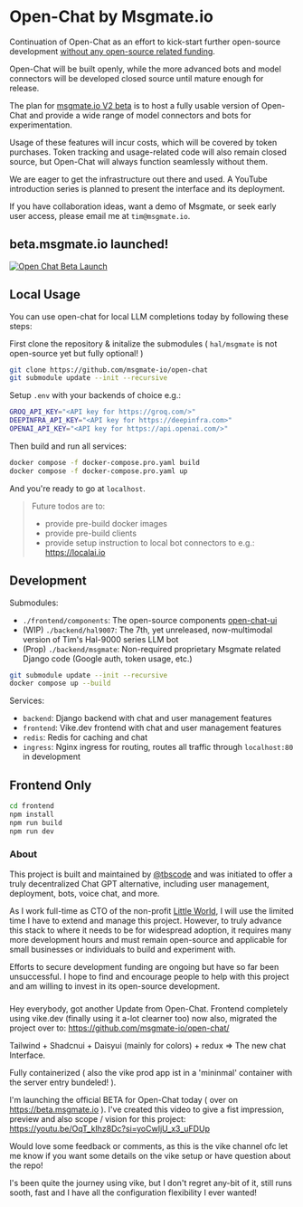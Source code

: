 # Open-Chat by Msgmate.io


Continuation of Open-Chat as an effort to kick-start further open-source development [without any open-source related funding](#about).

Open-Chat will be built openly, while the more advanced bots and model connectors will be developed closed source until mature enough for release.

The plan for [msgmate.io V2 beta](https://beta.msgmate.io) is to host a fully usable version of Open-Chat and provide a wide range of model connectors and bots for experimentation. 

Usage of these features will incur costs, which will be covered by token purchases. Token tracking and usage-related code will also remain closed source, but Open-Chat will always function seamlessly without them.

We are eager to get the infrastructure out there and used. A YouTube introduction series is planned to present the interface and its deployment.

If you have collaboration ideas, want a demo of Msgmate, or seek early user access, please email me at `tim@msgmate.io`.

## beta.msgmate.io launched!

[![Open Chat Beta Launch](https://img.youtube.com/vi/OqT_kIhz8Dc/0.jpg)](https://www.youtube.com/watch?v=OqT_kIhz8Dc)

## Local Usage

You can use open-chat for local LLM completions today by following these steps:

First clone the repository & initalize the submodules ( `hal/msgmate` is not open-source yet but fully optional! )

```bash
git clone https://github.com/msgmate-io/open-chat
git submodule update --init --recursive
```

Setup `.env` with your backends of choice e.g.:

```bash
GROQ_API_KEY="<API key for https://groq.com/>"
DEEPINFRA_API_KEY="<API key for https://deepinfra.com>"
OPENAI_API_KEY="<API key for https://api.openai.com/>"
```

Then build and run all services:

```bash
docker compose -f docker-compose.pro.yaml build
docker compose -f docker-compose.pro.yaml up
```

And you're ready to go at `localhost`.

> Future todos are to:
> - provide pre-build docker images
> - provide pre-build clients
> - provide setup instruction to local bot connectors to e.g.: https://localai.io

## Development

Submodules:

- `./frontend/components`: The open-source components [open-chat-ui](https://github.com/msgmate-io/open-chat-ui)
- (WIP) `./backend/hal9007`: The 7th, yet unreleased, now-multimodal version of Tim's Hal-9000 series LLM bot
- (Prop) `./backend/msgmate`: Non-required proprietary Msgmate related Django code (Google auth, token usage, etc.)

```bash
git submodule update --init --recursive
docker compose up --build
```

Services:

- `backend`: Django backend with chat and user management features
- `frontend`: Vike.dev frontend with chat and user management features
- `redis`: Redis for caching and chat
- `ingress`: Nginx ingress for routing, routes all traffic through `localhost:80` in development

## Frontend Only

```bash
cd frontend
npm install
npm run build
npm run dev
```

### About

This project is built and maintained by [@tbscode](https://github.com/tbscode) and was initiated to offer a truly decentralized Chat GPT alternative, including user management, deployment, bots, voice chat, and more.

As I work full-time as CTO of the non-profit [Little World](https://home.little-world.com), I will use the limited time I have to extend and manage this project. However, to truly advance this stack to where it needs to be for widespread adoption, it requires many more development hours and must remain open-source and applicable for small businesses or individuals to build and experiment with.

Efforts to secure development funding are ongoing but have so far been unsuccessful. I hope to find and encourage people to help with this project and am willing to invest in its open-source development.





##### 

Hey everybody, got another Update from Open-Chat.
Frontend completely using vike.dev (finally using it a-lot clearner too) now also, 
migrated the project over to: https://github.com/msgmate-io/open-chat/

Tailwind + Shadcnui + Daisyui (mainly for colors) + redux => The new chat Interface.

Fully containerized ( also the vike prod app ist in a 'mininmal' container with the server entry bundeled! ).

I'm launching the official BETA for Open-Chat today ( over on https://beta.msgmate.io ).
I've created this video to give a fist impression, preview and also scope / vision for this project: https://youtu.be/OqT_kIhz8Dc?si=yoCwIjU_x3_uFDUp

Would love some feedback or comments, as this is the vike channel ofc let me know if you want some details on the vike setup or have question about the repo!

I's been quite the journey using vike, but I don't regret any-bit of it, still runs sooth, fast and I have all the configuration flexibility I ever wanted!